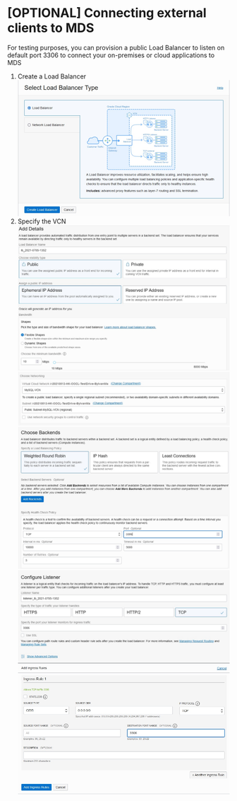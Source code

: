 # [OPTIONAL] Connecting external clients to MDS

For testing purposes, you can provision a public Load Balancer to listen on default port 3306 to connect your on-premises or cloud applications to MDS

1. Create a Load Balancer
![lb-1](img/lb-1.jpg)
2. Specify the VCN
![lb-2](img/lb-2.jpg)
![lb-3](img/lb-3.jpg)
![lb-4](img/lb-4.jpg)
![lb-5](img/lb-5.jpg)
![lb-6](img/lb-6.jpg)


